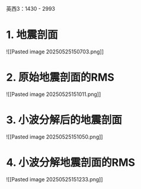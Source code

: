 英西3：1430 - 2993
# 1. 地震剖面
![[Pasted image 20250525150703.png]]

# 2. 原始地震剖面的RMS
![[Pasted image 20250525151011.png]]

# 3. 小波分解后的地震剖面
![[Pasted image 20250525151050.png]]

# 4. 小波分解地震剖面的RMS
![[Pasted image 20250525151233.png]]


